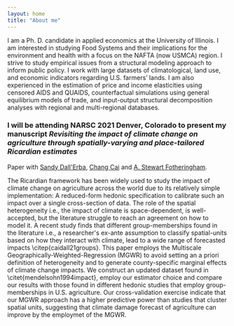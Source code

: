 ```yaml
---
layout: home
title: "About me"
---
```


I am a Ph. D. candidate in applied economics at the University of Illinois. I am interested in studying Food Systems and their implications for the environment and health with a focus on the NAFTA (now USMCA) region. I strive to study empirical issues from a structural modeling approach to inform public policy. I work with large datasets of climatological, land use, and economic indicators regarding U.S. farmers’ lands. I am also experienced in the estimation of price and income elasticities using censored AIDS and QUAIDS, counterfactual simulations using general equilibrium models of trade, and input-output structural decomposition analyses with regional and multi-regional databases.

### I will be attending NARSC 2021 Denver, Colorado to present my manuscript *Revisiting the impact of climate change on agriculture through spatially-varying and place-tailored Ricardian estimates*

Paper with [Sandy Dall'Erba](https://ace.illinois.edu/directory/dallerba), [Chang Cai](https://ace.illinois.edu/directory/ccai5) and [A. Stewart Fotheringham](https://sgsup.asu.edu/stewart-fotheringham).

The Ricardian framework has been widely used to study the impact of climate change on agriculture across the world due to its relatively simple implementation: A reduced-form hedonic specification to calibrate such an impact over a single cross-section of data. The role of the spatial heterogeneity i.e., the impact of climate is space-dependent, is well-accepted, but the literature struggle to reach an agreement on how to model it. A recent study finds that different group-memberships found in the literature i.e., a researcher's ex-ante assumption to classify spatial-units based on how they interact with climate, lead to a wide range of forecasted impacts \citep{caidall21groups}. This paper employs the Multiscale Geographically-Weighted-Regression (MGWR) to avoid setting an a priori definition of heterogeneity and to generate county-specific marginal effects of climate change impacts. We construct an updated dataset found in \citet{mendelsohn1994impact}, employ our estimator choice and compare our results with those found in different hedonic studies that employ group-memberships in U.S. agriculture. Our cross-validation exercise indicate that our MGWR approach has a higher predictive power than studies that cluster spatial units, suggesting that climate damage forecast of agriculture can improve by the employmet of the MGWR. 


